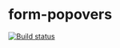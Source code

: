 # form-popovers

[![Build status](https://ci.appveyor.com/api/projects/status/sj2j4ryitqlpyqkm?svg=true)](https://ci.appveyor.com/project/sleeper-g/form-popovers)
